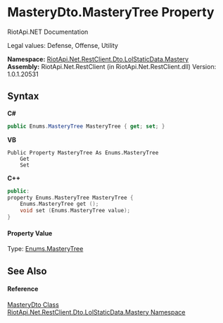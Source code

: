 # MasteryDto.MasteryTree Property 
RiotApi.NET Documentation 

Legal values: Defense, Offense, Utility

**Namespace:**&nbsp;<a href="f8067ff9-c0c3-b7ef-10a3-0d5201c86f33">RiotApi.Net.RestClient.Dto.LolStaticData.Mastery</a><br />**Assembly:**&nbsp;RiotApi.Net.RestClient (in RiotApi.Net.RestClient.dll) Version: 1.0.1.20531

## Syntax

**C#**<br />
``` C#
public Enums.MasteryTree MasteryTree { get; set; }
```

**VB**<br />
``` VB
Public Property MasteryTree As Enums.MasteryTree
	Get
	Set
```

**C++**<br />
``` C++
public:
property Enums.MasteryTree MasteryTree {
	Enums.MasteryTree get ();
	void set (Enums.MasteryTree value);
}
```


#### Property Value
Type: <a href="c55b5846-b65f-fd0f-d6be-494777a4a7a8">Enums.MasteryTree</a>

## See Also


#### Reference
<a href="568a3b04-3327-723d-c871-b8df93c2df15">MasteryDto Class</a><br /><a href="f8067ff9-c0c3-b7ef-10a3-0d5201c86f33">RiotApi.Net.RestClient.Dto.LolStaticData.Mastery Namespace</a><br />